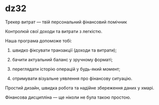 # dz32

Трекер витрат — твій персональний фінансовий помічник 

Контролюй свої доходи та витрати з легкістю.

Наша програма допоможе тобі:

1. швидко фіксувати транзакції (доходи та витрати);

2. бачити актуальний баланс у зручному форматі;

3. переглядати історію операцій у будь-який момент;

4. отримувати візуальне уявлення про фінансову ситуацію.

Простий дизайн, швидка робота та надійне збереження даних у хмарі.

Фінансова дисципліна — ще ніколи не була такою простою.
